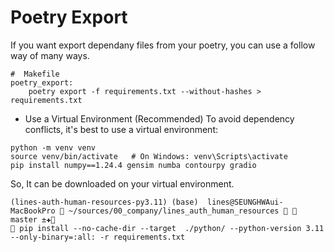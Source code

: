 # Poetry Export 

If you want export dependany files from your poetry, you can use a follow way of many ways. 

```
#  Makefile  
poetry_export:
	poetry export -f requirements.txt --without-hashes > requirements.txt
```

- Use a Virtual Environment (Recommended)
To avoid dependency conflicts, it's best to use a virtual environment:

```shell 
python -m venv venv
source venv/bin/activate   # On Windows: venv\Scripts\activate
pip install numpy==1.24.4 gensim numba contourpy gradio
```

So, It can be downloaded on your virtual environment. 

```shell 
(lines-auth-human-resources-py3.11) (base)  lines@SEUNGHWAui-MacBookPro  ~/sources/00_company/lines_auth_human_resources   master ±✚
 pip install --no-cache-dir --target  ./python/ --python-version 3.11 --only-binary=:all: -r requirements.txt
```
